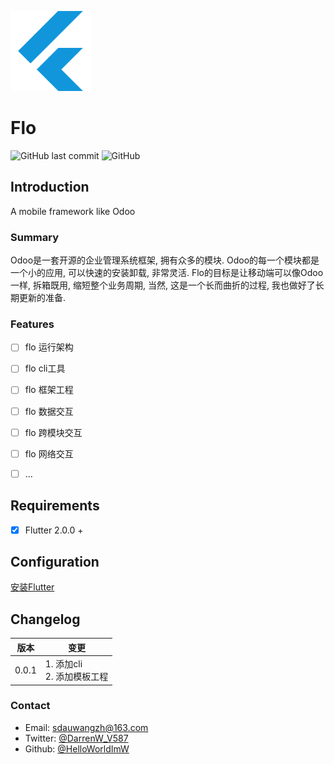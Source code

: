 ![flo](https://raw.githubusercontent.com/HelloWorldImW/flo/main/icon.png)  

# Flo

![GitHub last commit](https://img.shields.io/github/last-commit/HelloWorldImW/flo)
![GitHub](https://img.shields.io/github/license/HelloWorldImW/flo)

## Introduction

A mobile framework like Odoo

### Summary

Odoo是一套开源的企业管理系统框架, 拥有众多的模块. Odoo的每一个模块都是一个小的应用, 可以快速的安装卸载, 非常灵活.
Flo的目标是让移动端可以像Odoo一样, 拆箱既用, 缩短整个业务周期, 当然, 这是一个长而曲折的过程, 我也做好了长期更新的准备.

### Features

- [ ] flo 运行架构
- [ ] flo cli工具
- [ ] flo 框架工程
- [ ] flo 数据交互
- [ ] flo 跨模块交互
- [ ] flo 网络交互
- [ ] ...


## Requirements

- [X] Flutter 2.0.0 +

## Configuration

[安装Flutter](https://flutterchina.club/get-started/install/)


## Changelog

| 版本 | 变更 
| ------ | ------ 
| 0.0.1 | 1. 添加cli <br>2. 添加模板工程

### Contact

* Email: [sdauwangzh@163.com](mailto:sdauwangzh@163.com)
* Twitter: [@DarrenW_V587](https://twitter.com/DarrenW_V587)
* Github: [@HelloWorldImW](https://github.com/HelloWorldImW)
